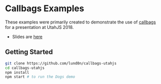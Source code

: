 # Callbags Examples

These examples were primarily created to demonstrate the use of [callbags](https://github.com/callbag/callbag) for a presentation at UtahJS 2018.

- Slides are [here](https://goo.gl/hFeXM3)

## Getting Started

```bash
git clone https://github.com/lund0n/callbags-utahjs
cd callbags-utahjs
npm install
npm start # to run the Dogs demo
```
